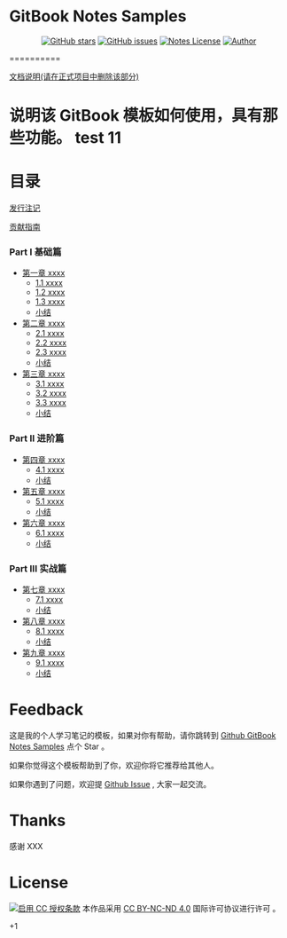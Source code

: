 # GitBook Notes Samples

<p align="center">
  <a href="https://github.com/erdong/gitbook-notes-samples/stargazers"><img alt="GitHub stars" src="https://img.shields.io/github/stars/erdong/gitbook-notes-samples.svg?style=popout"></a>
  <a href="https://github.com/erdong/gitbook-notes-samples/issues"><img alt="GitHub issues" src="https://img.shields.io/github/issues/erdong/gitbook-notes-samples.svg?style=popout"></a>
  <a href="https://creativecommons.org/licenses/by-nc-nd/4.0/deed.en"><img alt="Notes License" src="https://img.shields.io/badge/License-CC%20BY--NC--ND%204.0-lightgrey.svg?style=popout"></a>
  <a href="https://erdong.site/about/"><img alt="Author" src="https://img.shields.io/badge/Author-Erdong-important.svg?style=popout"></a>
</p>

==========

[文档说明(请在正式项目中删除该部分)](HELP.md)

说明该 GitBook 模板如何使用，具有那些功能。
test
11
===========

# 目录

[发行注记](chapter00/0.1-release.md)

[贡献指南](chapter00/0.2-contribution.md)

### Part Ⅰ 基础篇

* [第一章 xxxx](chapter01/README.md)
    * [1.1 xxxx](chapter01/1.1-xxx.md)
    * [1.2 xxxx](chapter01/1.2-xxx.md)
    * [1.3 xxxx](chapter01/1.3-xxx.md)
    * [小结](chapter01/END.md)
* [第二章 xxxx](chapter02/README.md)
    * [2.1 xxxx](chapter02/2.1-xxx.md)
    * [2.2 xxxx](chapter02/2.2-xxx.md)
    * [2.3 xxxx](chapter02/2.3-xxx.md)
    * [小结](chapter02/END.md)
* [第三章 xxxx](chapter03/README.md)
    * [3.1 xxxx](chapter03/3.1-xxx.md)
    * [3.2 xxxx](chapter03/3.2-xxx.md)
    * [3.3 xxxx](chapter03/3.3-xxx.md)
    * [小结](chapter03/END.md)

### Part ⅠⅠ 进阶篇

* [第四章 xxxx](chapter04/README.md)
    * [4.1 xxxx](chapter04/4.1-xxx.md)
    * [小结](chapter04/END.md)
* [第五章 xxxx](chapter05/README.md)
    * [5.1 xxxx](chapter05/5.1-xxx.md)
    * [小结](chapter05/END.md)
* [第六章 xxxx](chapter06/README.md)
    * [6.1 xxxx](chapter06/6.1-xxx.md)
    * [小结](chapter06/END.md)

### Part ⅠⅠⅠ 实战篇

* [第七章 xxxx](chapter07/README.md)
    * [7.1 xxxx](chapter07/7.1-xxx.md)
    * [小结](chapter07/END.md)
* [第八章 xxxx](chapter08/README.md)
    * [8.1 xxxx](chapter08/8.1-xxx.md)
    * [小结](chapter08/END.md)
* [第九章 xxxx](chapter09/README.md)
    * [9.1 xxxx](chapter09/9.1-xxx.md)
    * [小结](chapter02/END.md)


# Feedback


这是我的个人学习笔记的模板，如果对你有帮助，请你跳转到 [Github GitBook Notes Samples](https://github.com/erdong/gitbook-notes-samples) 点个 Star 。

如果你觉得这个模板帮助到了你，欢迎你将它推荐给其他人。

如果你遇到了问题，欢迎提 [Github Issue](https://github.com/erdong/gitbook-notes-samples/issues) , 大家一起交流。

# Thanks

感谢 XXX

# License



<a rel="license" href="https://creativecommons.org/licenses/by-nc-nd/4.0/deed.zh"><img alt="启用 CC 授权条款" style="border-width:0" src="https://i.creativecommons.org/l/by-nc-nd/4.0/88x31.png" /></a>
本作品采用 [CC BY-NC-ND 4.0](https://creativecommons.org/licenses/by-nc-nd/4.0/deed.en) 国际许可协议进行许可 。

+1
